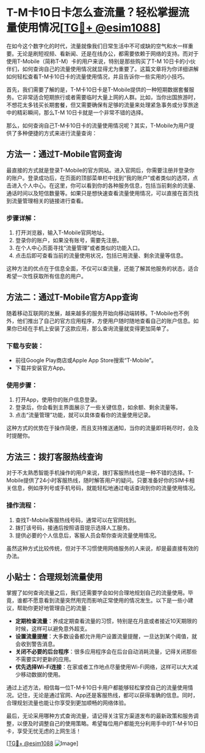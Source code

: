 # T-M卡10日卡怎么查流量？轻松掌握流量使用情况[[TG💪+ @esim1088](https://t.me/s/esim1088)]

在如今这个数字化的时代，流量就像我们日常生活中不可或缺的空气和水一样重要。无论是刷短视频、看新闻、还是在线办公，都需要依赖于网络的支持。而对于使用T-Mobile（简称T-M）卡的用户来说，特别是那些购买了T-M 10日卡的小伙伴们，如何查询自己的流量使用情况就显得尤为重要了。这篇文章将为你详细讲解如何轻松查看T-M卡10日卡的流量使用情况，并且告诉你一些实用的小技巧。

首先，我们需要了解的是，T-M卡10日卡是T-Mobile提供的一种短期数据套餐服务。它非常适合短期旅行或者需要临时大量上网的人群。比如，当你出国旅游时，不想花太多钱买长期套餐，但又需要确保有足够的流量来处理紧急事务或分享旅途中的精彩瞬间，那么T-M 10日卡就是一个非常不错的选择。

那么，如何查询自己T-M卡10日卡的流量使用情况呢？其实，T-Mobile为用户提供了多种便捷的方式来进行流量查询：

## 方法一：通过T-Mobile官网查询

最直接的方式就是登录T-Mobile的官方网站。进入官网后，你需要注册并登录你的账户。登录成功后，在页面的顶部菜单栏中找到“我的账户”或者类似的选项，点击进入个人中心。在这里，你可以看到你的各种服务信息，包括当前剩余的流量、通话时间以及短信数量等。如果只是想快速查看流量使用情况，可以直接在首页找到流量管理相关的链接进行查看。

### 步骤详解：
1. 打开浏览器，输入T-Mobile官网地址。
2. 登录你的账户，如果没有账号，需要先注册。
3. 在个人中心页面寻找“流量管理”或者类似的功能入口。
4. 点击后即可查看当前的流量使用状况，包括已用流量、剩余流量等信息。

这种方法的优点在于信息全面，不仅可以查流量，还能了解其他服务的状态，适合希望一次性获取所有信息的用户。

## 方法二：通过T-Mobile官方App查询

随着移动互联网的发展，越来越多的服务开始向移动端转移。T-Mobile也不例外，他们推出了自己的官方应用程序，方便用户随时随地查看自己的账户信息。如果你已经在手机上安装了这款应用，那么查询流量就变得更加简单了。

### 下载与安装：
- 前往Google Play商店或Apple App Store搜索“T-Mobile”。
- 下载并安装官方App。

### 使用步骤：
1. 打开App，使用你的账户信息登录。
2. 登录后，你会看到主界面展示了一些关键信息，如余额、剩余流量等。
3. 点击“流量管理”功能，就可以具体查看你的流量使用记录。

这种方式的优势在于操作简便，而且支持推送通知，当你的流量即将耗尽时，会及时提醒你。

## 方法三：拨打客服热线查询

对于不太熟悉智能手机操作的用户来说，拨打客服热线也是一种不错的选择。T-Mobile提供了24小时客服热线，随时解答用户的疑问。只要准备好你的SIM卡相关信息，例如序列号或手机号码，就能轻松地通过电话查询到你的流量使用情况。

### 操作流程：
1. 查找T-Mobile客服热线号码，通常可以在官网找到。
2. 拨打该号码，接通后按照语音提示选择人工服务。
3. 提供必要的个人信息后，客服人员会帮你查询流量使用情况。

虽然这种方式比较传统，但对于不习惯使用网络服务的人来说，却是最直接有效的办法。

## 小贴士：合理规划流量使用

掌握了如何查询流量之后，我们还需要学会如何合理地规划自己的流量使用。毕竟，谁都不愿意看到流量突然用完而影响正常使用的情况发生。以下是一些小建议，帮助你更好地管理自己的流量：

- **定期检查流量**：养成定期查看流量的习惯，特别是在月底或者接近10天期限的时候，这样可以避免意外超支。
- **设置流量提醒**：大多数设备都允许用户设置流量提醒，一旦达到某个阈值，就会收到警告消息。
- **关闭不必要的后台程序**：很多应用程序会在后台自动消耗流量，记得关闭那些不需要实时更新的应用。
- **优先选择Wi-Fi连接**：在家或者工作地点尽量使用Wi-Fi网络，这样可以大大减少移动数据的使用。

通过上述方法，相信每一位T-M卡10日卡用户都能够轻松掌控自己的流量使用情况。记住，无论是通过官网、App还是客服热线，都可以获得准确的信息。同时，合理规划流量也能让你享受到更加顺畅的网络体验。

最后，无论采用哪种方式查询流量，请记得关注官方渠道发布的最新政策和服务调整，以便及时调整自己的使用策略。希望每位用户都能充分利用手中的T-M卡10日卡，享受无忧无虑的上网生活！

[[TG💪+ @esim1088](https://t.me/s/esim1088) ![Image](https://i.postimg.cc/4NQfJmqS/Snipaste-2025-05-13-00-14-12.png)]